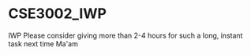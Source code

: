 # CSE3002_IWP
IWP
Please consider giving more than 2-4 hours for such a long, instant task next time Ma'am

